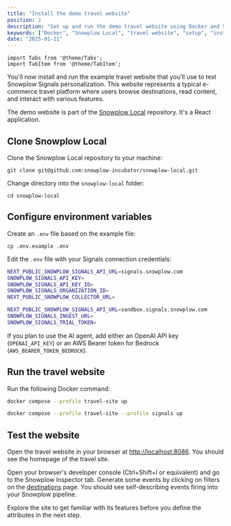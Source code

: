```yaml
---
title: "Install the demo travel website"
position: 2
description: "Set up and run the demo travel website using Docker and Snowplow Local."
keywords: ["Docker", "Snowplow Local", "travel website", "setup", "installation"]
date: "2025-01-21"
---
```


```mdx-code-block
import Tabs from '@theme/Tabs';
import TabItem from '@theme/TabItem';
```

You'll now install and run the example travel website that you'll use to test Snowplow Signals personalization. This website represents a typical e-commerce travel platform where users browse destinations, read content, and interact with various features.

The demo website is part of the [Snowplow Local](https://github.com/snowplow-incubator/snowplow-local) repository. It's a React application.

## Clone Snowplow Local

Clone the Snowplow Local repository to your machine:

```
git clone git@github.com:snowplow-incubator/snowplow-local.git
```

Change directory into the `snowplow-local` folder:

```
cd snowplow-local
```

## Configure environment variables

Create an `.env` file based on the example file:

```
cp .env.example .env
```

Edit the `.env` file with your Signals connection credentials:

<Tabs groupId="cloud" queryString lazy>
  <TabItem value="cdi" label="BDP" default>

```bash
NEXT_PUBLIC_SNOWPLOW_SIGNALS_API_URL=signals.snowplow.com
SNOWPLOW_SIGNALS_API_KEY=
SNOWPLOW_SIGNALS_API_KEY_ID=
SNOWPLOW_SIGNALS_ORGANIZATION_ID=
NEXT_PUBLIC_SNOWPLOW_COLLECTOR_URL=
```

  </TabItem>
  <TabItem value="sandbox" label="Sandbox">

```bash
NEXT_PUBLIC_SNOWPLOW_SIGNALS_API_URL=sandbox.signals.snowplow.com
SNOWPLOW_SIGNALS_INGEST_URL=
SNOWPLOW_SIGNALS_TRIAL_TOKEN=
```

  </TabItem>
</Tabs>

If you plan to use the AI agent, add either an OpenAI API key (`OPENAI_API_KEY`) or an AWS Bearer token for Bedrock (`AWS_BEARER_TOKEN_BEDROCK`).

## Run the travel website

Run the following Docker command:

<Tabs groupId="cloud" queryString lazy>
  <TabItem value="cdi" label="BDP" default>

```bash
docker compose --profile travel-site up
```

  </TabItem>
  <TabItem value="sandbox" label="Sandbox">

```bash
docker compose --profile travel-site --profile signals up
```

  </TabItem>
</Tabs>

## Test the website

Open the travel website in your browser at [http://localhost:8086](http://localhost:8086). You should see the homepage of the travel site.

Open your browser's developer console (Ctrl+Shift+I or equivalent) and go to the Snowplow Inspector tab. Generate some events by clicking on filters on the [destinations](http://localhost:8086/destinations) page. You should see self-describing events firing into your Snowplow pipeline.

Explore the site to get familiar with its features before you define the attributes in the next step.
